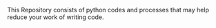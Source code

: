 This Repository consists of python codes and processes that may help reduce your work of writing code.